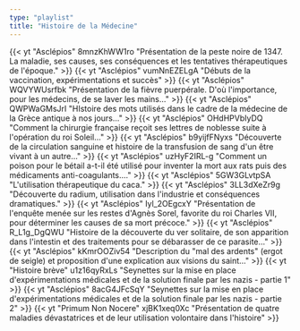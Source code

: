 ```yaml
---
type: "playlist"
title: "Histoire de la Médecine"
---
```


{{< yt "Asclépios" 8mnzKhWW1ro "Présentation de la peste noire de 1347. La maladie, ses causes, ses conséquences et les tentatives thérapeutiques de l'époque."  >}}
{{< yt "Asclépios" vumNnEZELgA "Débuts de la vaccination, expérimentations et succès"  >}}
{{< yt "Asclépios" WQVYWUsrfbk "Présentation de la fièvre puerpérale. D'où l'importance, pour les médecins, de se laver les mains..."  >}}
{{< yt "Asclépios" QWPWaGMsJrI "HIstoire des mots utilisés dans le cadre de la médecine de la Grèce antique à nos jours..."  >}}
{{< yt "Asclépios" OHdHPVbIyDQ "Comment la chirurgie française reçoit ses lettres de noblesse suite à l'opération du roi Soleil..."  >}}
{{< yt "Asclépios" b9yijfFNyxs "Découverte de la circulation sanguine et histoire de la transfusion de sang d'un être vivant à un autre..."  >}}
{{< yt "Asclépios" uzHyF2IRL-g "Comment un poison pour le bétail a-t-il été utilisé pour inventer la mort aux rats puis des médicaments anti-coagulants...."  >}}
{{< yt "Asclépios" 5GW3GLvtpSA "L'utilisation thérapeutique du caca."  >}}
{{< yt "Asclépios" 3LL3dXeZr9g "Découverte du radium, utilisation dans l'industrie et conséquences dramatiques."  >}}
{{< yt "Asclépios" Iyl_2OEgcxY "Présentation de l'enquête menée sur les restes d'Agnès Sorel, favorite du roi Charles VII, pour déterminer les causes de sa mort précoce."  >}}
{{< yt "Asclépios" R_L1g_DgQWU "Histoire de la découverte du ver solitaire, de son apparition dans l'intestin et des traitements pour se débarasser de ce parasite..."  >}}
{{< yt "Asclépios" kKmrOOZiv54 "Description du "mal des ardents" (ergot de seigle) et proposition d'une explication aux visions du saint..."  >}}
{{< yt "Histoire brève" u1z16qyRxLs "Seynettes sur la mise en place d'expérimentations médicales et de la solution finale par les nazis - partie 1"  >}}
{{< yt "Asclépios" 8acG4JFcSqY "Seynettes sur la mise en place d'expérimentations médicales et de la solution finale par les nazis - partie 2"  >}}
{{< yt "Primum Non Nocere" xjBK1xeq0Xc "Présentation de quatre maladies dévastatrices et de leur utilisation volontaire dans l'histoire"  >}}